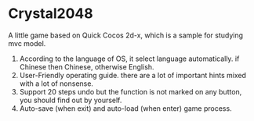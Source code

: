 Crystal2048
===========

A little game based on Quick Cocos 2d-x, which is a sample for studying mvc model.

1. According to the language of OS, it select language automatically. if Chinese then Chinese, otherwise English.  
2. User-Friendly operating guide. there are a lot of important hints mixed with a lot of nonsense.
2. Support 20 steps undo but the function is not marked on any button, you should find out by yourself.
3. Auto-save (when exit) and auto-load (when enter) game process.
